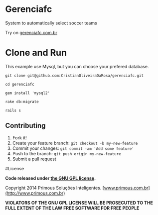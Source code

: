 Gerenciafc
==========
System to automatically select soccer teams

Try on [gerenciafc.com.br](http://gerenciafc.com.br) 


Clone and Run
==========

This example use Mysql, but you can choose your prefered database.

```
git clone git@github.com:CristianOliveiraDaRosa/gerenciafc.git

cd gerenciafc

gem install 'mysql2'

rake db:migrate

rails s
```

## Contributing
 
1. Fork it!
2. Create your feature branch: `git checkout -b my-new-feature`
3. Commit your changes: `git commit -am 'Add some feature'`
4. Push to the branch: `git push origin my-new-feature`
5. Submit a pull request

#License

**Code released under [the GNU GPL license](https://github.com/pinhopro/bitex/blob/master/LICENSE).**

Copyright 2014 Primous Soluções Inteligentes. [www.primous.com.br](http://www.primous.com.br)

**VIOLATORS OF THE GNU GPL LICENSE WILL BE PROSECUTED TO THE FULL EXTENT OF THE LAW**
**FREE SOFTWARE FOR FREE PEOPLE**

